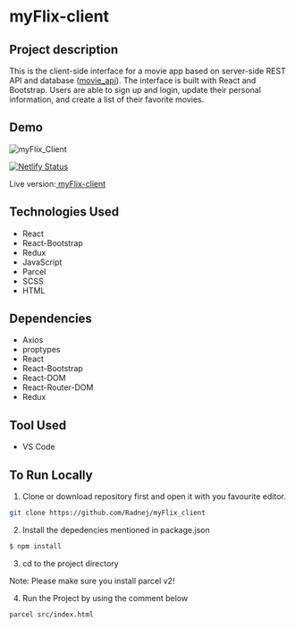 # myFlix-client

## Project description

This is the client-side interface for a movie app based on server-side REST API and database ([movie_api](https://github.com/lkarow/movie_api)). The interface is built with React and Bootstrap. Users are able to sign up and login, update their personal information, and create a list of their favorite movies.

## Demo

![myFlix_Client](https://user-images.githubusercontent.com/91905344/206287497-107da85e-679d-4a6e-ac92-a6bdeee5d83e.gif)

[![Netlify Status](https://api.netlify.com/api/v1/badges/9c111562-791a-43f0-aa97-078af0cef12e/deploy-status)](https://app.netlify.com/sites/myflix-501fc4/deploys)

Live version:[ myFlix-client](https://neflixx.netlify.app/)


## Technologies Used

- React
- React-Bootstrap
- Redux
- JavaScript
- Parcel
- SCSS
- HTML

## Dependencies

- Axios
- proptypes
- React
- React-Bootstrap
- React-DOM
- React-Router-DOM
- Redux

## Tool Used
- VS Code

## To Run Locally

1. Clone or download repository first and open it with you favourite editor.
```bash
git clone https://github.com/Radnej/myFlix_client
```
2. Install the depedencies mentioned in package.json
```bash
$ npm install
```
3. cd to the project directory


Note: Please make sure you install parcel v2!

4. Run the Project by using the comment below

```bash
parcel src/index.html
```
